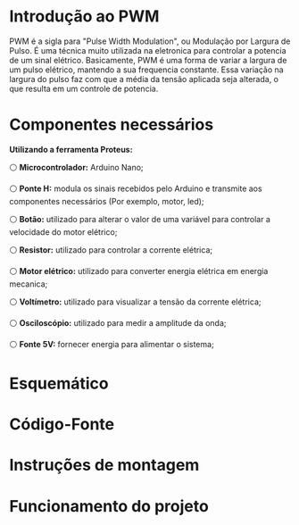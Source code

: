 # Introdução ao PWM
PWM é a sigla para "Pulse Width Modulation", ou Modulação por Largura de Pulso. É uma técnica muito utilizada na eletronica para controlar a potencia de um sinal elétrico. Basicamente, PWM é uma forma de variar a largura de um pulso elétrico, mantendo a sua frequencia constante. Essa variação na largura do pulso faz com que a média da tensão aplicada seja alterada, o que resulta em um controle de potencia.

# Componentes necessários

**Utilizando a ferramenta Proteus:**

⚪ **Microcontrolador:** Arduino Nano;

⚪ **Ponte H:** modula os sinais recebidos pelo Arduino e transmite aos componentes necessários (Por exemplo, motor, led);

⚪ **Botão:** utilizado para alterar o valor de uma variável para controlar a velocidade do motor elétrico;

⚪ **Resistor:** utilizado para controlar a corrente elétrica;

⚪ **Motor elétrico:** utilizado para converter energia elétrica em energia mecanica;

⚪ **Voltímetro:** utilizado para visualizar a tensão da corrente elétrica;

⚪ **Osciloscópio:** utilizado para medir a amplitude da onda;

⚪ **Fonte 5V:** fornecer energia para alimentar o sistema;

# Esquemático

# Código-Fonte

# Instruções de montagem


# Funcionamento do projeto
